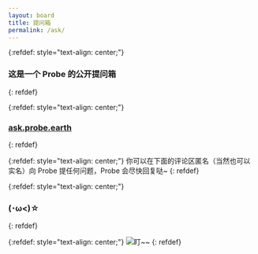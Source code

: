 ```yaml
---
layout: board
title: 提问箱
permalink: /ask/
---
```


{:refdef: style="text-align: center;"}
### 这是一个 Probe 的公开提问箱
{: refdef}

{:refdef: style="text-align: center;"}
### [ask.probe.earth](https://ask.probe.earth)
{: refdef}

{:refdef: style="text-align: center;"}
你可以在下面的评论区匿名（当然也可以实名）向 Probe 提任何问题，Probe 会尽快回复哒~
{: refdef}

{:refdef: style="text-align: center;"}
### (･ω<)☆
{: refdef}

{:refdef: style="text-align: center;"}
![盯~~]({{site.baseurl}}/img/board/probe-emoji-1.jpg)
{: refdef}

